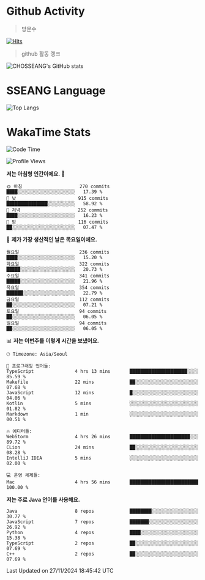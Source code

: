 <!--
**CHOSSEANG/CHOSSEANG** is a ✨ _special_ ✨ repository because its `README.md` (this file) appears on your GitHub profile.

Here are some ideas to get you started:

- 🔭 I’m currently working on ...
- 🌱 I’m currently learning ...
- 👯 I’m looking to collaborate on ...
- 🤔 I’m looking for help with ...
- 💬 Ask me about ...
- 📫 How to reach me: ...
- 😄 Pronouns: ...
- ⚡ Fun fact: ...
-->

# Github Activity
> 방문수

[![Hits](https://hits.seeyoufarm.com/api/count/incr/badge.svg?url=https%3A%2F%2Fgithub.com%2FCHOSSEANG&count_bg=%238AED3E&title_bg=%23495358&icon=electron.svg&icon_color=%23E7E7E7&title=CHOSSEANG&edge_flat=false)](https://hits.seeyoufarm.com)
> github 활동 랭크

![CHOSSEANG's GitHub stats](https://github-readme-stats.vercel.app/api?username=CHOSSEANG&show_icons=true&theme=radical)

# SSEANG Language
![Top Langs](https://github-readme-stats.vercel.app/api/top-langs/?username=CHOSSEANG&layout=compact)

# WakaTime Stats

<!--START_SECTION:waka-->
![Code Time](http://img.shields.io/badge/Code%20Time-304%20hrs%2030%20mins-blue)

![Profile Views](http://img.shields.io/badge/Profile%20Views-0-blue)

**저는 아침형 인간이에요. 🐤** 

```text
🌞 아침                     270 commits         ████░░░░░░░░░░░░░░░░░░░░░   17.39 % 
🌆 낮　                     915 commits         ███████████████░░░░░░░░░░   58.92 % 
🌃 저녁                     252 commits         ████░░░░░░░░░░░░░░░░░░░░░   16.23 % 
🌙 밤　                     116 commits         ██░░░░░░░░░░░░░░░░░░░░░░░   07.47 % 
```
📅 **제가 가장 생산적인 날은 목요일이에요.** 

```text
월요일                      236 commits         ████░░░░░░░░░░░░░░░░░░░░░   15.20 % 
화요일                      322 commits         █████░░░░░░░░░░░░░░░░░░░░   20.73 % 
수요일                      341 commits         █████░░░░░░░░░░░░░░░░░░░░   21.96 % 
목요일                      354 commits         ██████░░░░░░░░░░░░░░░░░░░   22.79 % 
금요일                      112 commits         ██░░░░░░░░░░░░░░░░░░░░░░░   07.21 % 
토요일                      94 commits          ██░░░░░░░░░░░░░░░░░░░░░░░   06.05 % 
일요일                      94 commits          ██░░░░░░░░░░░░░░░░░░░░░░░   06.05 % 
```


📊 **저는 이번주를 이렇게 시간을 보냈어요.** 

```text
🕑︎ Timezone: Asia/Seoul

💬 프로그래밍 언어들: 
TypeScript               4 hrs 13 mins       █████████████████████░░░░   85.59 % 
Makefile                 22 mins             ██░░░░░░░░░░░░░░░░░░░░░░░   07.68 % 
JavaScript               12 mins             █░░░░░░░░░░░░░░░░░░░░░░░░   04.06 % 
Kotlin                   5 mins              ░░░░░░░░░░░░░░░░░░░░░░░░░   01.82 % 
Markdown                 1 min               ░░░░░░░░░░░░░░░░░░░░░░░░░   00.51 % 

🔥 에디터들: 
WebStorm                 4 hrs 26 mins       ██████████████████████░░░   89.72 % 
CLion                    24 mins             ██░░░░░░░░░░░░░░░░░░░░░░░   08.28 % 
IntelliJ IDEA            5 mins              ░░░░░░░░░░░░░░░░░░░░░░░░░   02.00 % 

💻 운영 체제들: 
Mac                      4 hrs 56 mins       █████████████████████████   100.00 % 
```

**저는 주로 Java 언어를 사용해요.** 

```text
Java                     8 repos             ████████░░░░░░░░░░░░░░░░░   30.77 % 
JavaScript               7 repos             ███████░░░░░░░░░░░░░░░░░░   26.92 % 
Python                   4 repos             ████░░░░░░░░░░░░░░░░░░░░░   15.38 % 
TypeScript               2 repos             ██░░░░░░░░░░░░░░░░░░░░░░░   07.69 % 
C++                      2 repos             ██░░░░░░░░░░░░░░░░░░░░░░░   07.69 % 
```




 Last Updated on 27/11/2024 18:45:42 UTC
<!--END_SECTION:waka-->
